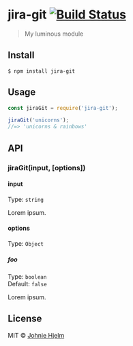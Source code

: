 # jira-git [![Build Status](https://travis-ci.org/johnie/jira-git.svg?branch=master)](https://travis-ci.org/johnie/jira-git)

> My luminous module


## Install

```
$ npm install jira-git
```


## Usage

```js
const jiraGit = require('jira-git');

jiraGit('unicorns');
//=> 'unicorns & rainbows'
```


## API

### jiraGit(input, [options])

#### input

Type: `string`

Lorem ipsum.

#### options

Type: `Object`

##### foo

Type: `boolean`<br>
Default: `false`

Lorem ipsum.


## License

MIT © [Johnie Hjelm](https://jh.je)
